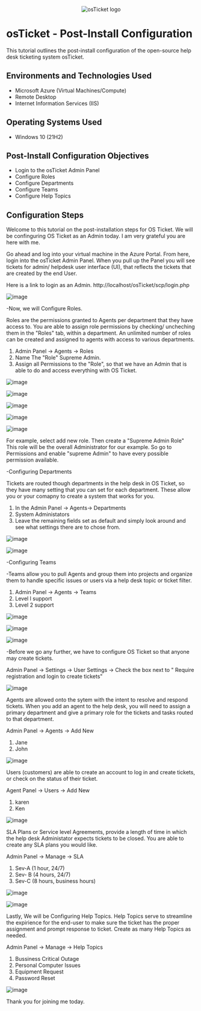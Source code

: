 <p align="center">
<img src="https://i.imgur.com/Clzj7Xs.png" alt="osTicket logo"/>
</p>

<h1>osTicket - Post-Install Configuration</h1>
This tutorial outlines the post-install configuration of the open-source help desk ticketing system osTicket.<br />


<h2>Environments and Technologies Used</h2>

- Microsoft Azure (Virtual Machines/Compute)
- Remote Desktop
- Internet Information Services (IIS)

<h2>Operating Systems Used </h2>

- Windows 10</b> (21H2)

<h2>Post-Install Configuration Objectives</h2>

- Login to the osTicket Admin Panel
- Configure Roles
- Configure Departments
- Configure Teams
- Configure Help Topics

<h2>Configuration Steps</h2>

Welcome to this tutorial on the post-installation steps for OS Ticket. We will be confinguring OS Ticket as an Admin today. I am very grateful you are here with me.

Go ahead and log into your virtual machine in the Azure Portal. From here, login into the osTicket Admin Panel.  When you pull up the Panel you will see tickets for admin/ helpdesk user interface (UI), that reflects the tickets that are created by the end User. 

Here is a link to login as an Admin.
http://localhost/osTicket/scp/login.php

![image](https://github.com/emodjeska/osticket-prereqs/assets/143763072/a3c390e5-cf94-4d31-a88a-522791f523af)

-Now, we will Configure Roles.

Roles are the permissions granted to Agents per department that they have access to. You are able to assign role permissions by checking/ uncheching them in the "Roles" tab, within a department. An unlimited number of roles can be created and assigned to agents with access to various departments. 

1. Admin Panel -> Agents -> Roles
2. Name The "Role" Supreme Admin.
3. Assign all Permissions to the "Role", so that we have an Admin that is able to do and access everything with OS Ticket.

![image](https://github.com/emodjeska/post-install-config/assets/143763072/bc476e7f-691f-4d57-a3d2-37d0e13ba280)

![image](https://github.com/emodjeska/post-install-config/assets/143763072/0f6df0e4-5bbd-4279-beb2-8e44d4327614)

![image](https://github.com/emodjeska/post-install-config/assets/143763072/6af89808-d311-4db1-8e03-e11307ecc0d0)

![image](https://github.com/emodjeska/post-install-config/assets/143763072/ab6e8015-289e-4d4c-8d5e-7d8b7b116bdb)

![image](https://github.com/emodjeska/post-install-config/assets/143763072/33b0c496-b468-43a0-a0c3-8269d117e07e)

For example, select add new role. Then create a "Supreme Admin Role" This role will be the overall Administrator for our example. So go to Permissions and enable "supreme Admin" to have every possible permission available.

-Configuring Departments

Tickets are routed though departments in the help desk in OS Ticket, so they have many setting that you can set for each department. These allow you or your comapny to create a system that works for you.

1. In the Admin Panel -> Agents-> Departments
2. System Administators
3. Leave the remaining fields set as default and simply look around and see what settings there are to chose from.

![image](https://github.com/emodjeska/post-install-config/assets/143763072/852c63b3-5584-47af-ad63-fd47b0ded126)

![image](https://github.com/emodjeska/post-install-config/assets/143763072/326513ef-88ff-4eb0-ab36-f0d31f494943)

-Configuring Teams

-Teams allow you to pull Agents and group them into projects and organize them to handle specific issues or users via a help desk topic or ticket filter.

1. Admin Panel -> Agents -> Teams
2. Level l support
3. Level 2 support

![image](https://github.com/emodjeska/post-install-config/assets/143763072/aac74d91-5384-4d9e-8ff8-7b4adfb71b63)

![image](https://github.com/emodjeska/post-install-config/assets/143763072/26c3b42e-b0d0-4c21-bd99-9a128d0c5e29)

![image](https://github.com/emodjeska/post-install-config/assets/143763072/b719ef84-59fc-47ec-8562-fb2c9d4b0ca1)

-Before we go any further, we have to configure OS Ticket so that anyone may create tickets.

Admin Panel -> Settings -> User Settings -> Check the box next to " Require registration and login to create tickets"

![image](https://github.com/emodjeska/post-install-config/assets/143763072/8e611810-0b8e-4e95-9020-93de22342668)

Agents are allowed onto the sytem with the intent to resolve and respond tickets. When you add an agent to the help desk, you will need to assign a primary department and give a primary role for the tickets and tasks routed to that department.

Admin Panel -> Agents -> Add New
1. Jane 
2. John

![image](https://github.com/emodjeska/post-install-config/assets/143763072/712187c0-c010-4d63-bf41-596112d23b66)




Users (customers) are able to create an account to log in and  create tickets, or check on the status of their ticket.

Agent Panel -> Users -> Add New
1. karen
2. Ken

![image](https://github.com/emodjeska/post-install-config/assets/143763072/7107ed5f-72ab-4bc6-abfd-9cbbeb441be1)

SLA Plans or Service level Agreements, provide a length of time in which the help desk Administator expects tickets to be closed. You are able to create any SLA plans you would like.

Admin Panel -> Manage -> SLA

1. Sev-A (1 hour, 24/7)
2. Sev- B (4 hours, 24/7)
3. Sev-C (8 hours, business hours)

![image](https://github.com/emodjeska/post-install-config/assets/143763072/bf2a9c78-58f8-4b75-85a2-0e26960c8344)

![image](https://github.com/emodjeska/post-install-config/assets/143763072/8fc84ad6-02fa-43ad-b98f-41c0d675ff7d)

Lastly, We will be Configuring Help Topics. Help Topics serve to streamline the expirience for the end-user to make sure the ticket has the proper assignment and prompt response to ticket. Create as many Help Topics as needed.

Admin Panel -> Manage -> Help Topics

1. Bussiness Critical Outage
2. Personal Computer Issues
3. Equipment Request
4. Password Reset

![image](https://github.com/emodjeska/post-install-config/assets/143763072/17ea0bef-c0d4-4721-8891-7367181729c4)

Thank you for joining me today.

